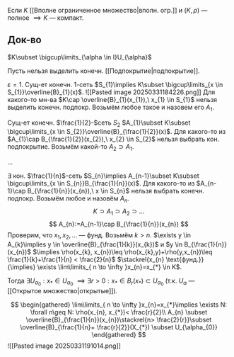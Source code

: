Если $K$ [[Вполне ограниченное множество|вполн. огр.]] и $(K, \rho)$ — полное $\implies K$ — компакт.
## Док-во

$K\subset \bigcup\limits_{\alpha \in I}U_{\alpha}$ 

Пусть нельзя выделить конечн. [[Подпокрытие|подпокрытие]].

$\varepsilon=1$. Сущ-ет конечн. $1$-сеть $S_{1}\implies K\subset \bigcup\limits_{x \in S_{1}}\overline{B}_{1}(x)$. 
![[Pasted image 20250331184226.png]]
Для какого-то мн-ва $K\cap \overline{B}_{1}(x_{1}),\ x_{1} \in S_{1}$ нельзя выделить конечн. подпокр. Возьмём любое такое и назовем его $A_{1}$.

Сущ-ет конечн. $\frac{1}{2}-$сеть $S_{2}$ $A_{1}\subset K\subset \bigcup\limits_{x \in S_{2}}\overline{B}_{\frac{1}{2}}(x)$. Для какого-то из $A_{1}\cap B_{\frac{1}{2}}(x_{2}),\ x_{2} \in S_{2}$ нельзя выбрать кон. подпокрытие. Возьмём какой-то $A_{2}\supset A_{1}$.

...

$\exists$ кон. $\frac{1}{n}$-сеть $S_{n}\implies A_{n-1}\subset K\subset \bigcup\limits_{x \in S_{n}}B_{\frac{1}{n}}(x)$. Для какого-то из $A_{n-1}\cap B_{\frac{1}{n}}(x_{n}),\ x \in S_{n}$ нельзя выбрать конечн. подпокр. Возьмём любое и назовём $A_{n}$.
$$
K\supset A_{1}\supset A_{2}\supset\dots
$$
$$
A_{n}:=A_{n-1}\cap B_{\frac{1}{n}}(x_{n})
$$
Проверим, что $x_{1}, x_{2},\dots$ — фунд. Возьмём $k>n$. $\exists y \in A_{k}\implies y \in \overline{B}_{\frac{1}{k}}(x_{k})$ и $y \in B_{\frac{1}{n}}(x_{n})$ $\implies \rho(x_{k}, x_{n})\leq \rho(x_{k},y)+\rho(y,x_{n})\leq \frac{1}{k}+\frac{1}{n} < \frac{2}{n}$ $\stackrel{x_{n} \text{фунд.}}{\implies} \exists \lim\limits_{ n \to \infty }x_{n}=x_{*} \in K$.

Тогда $\exists U_{\alpha_{0}}:x_{*} \in U_{\alpha_{0}}$ $\implies \exists r>0: x_{*} \in B_{r}(x_{*})\subset U_{\alpha_{0}}$ (т.к. $U_{\alpha}$ — [[Открытое множество|открытые]]).

$$
\begin{gathered}
\lim\limits_{ n \to \infty }x_{n}=x_{*}\implies \exists N: \forall n\geq N: \rho(x_{n}, x_{*})< \frac{r}{2}\\
A_{n} \subset \overline{B}_{\frac{1}{n}}(x_{n})\stackrel{n> \frac{2}{r}}\subset \overline{B}_{\frac{1}{n}+ \frac{r}{2}}(X_{*}) \subset U_{\alpha_{0}}
\end{gathered}
$$
![[Pasted image 20250331191014.png]]
